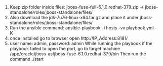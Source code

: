 1. Keep zip folder inside files: jboss-fuse-full-6.1.0.redhat-379.zip -> jboss-standalone/roles/jboss-standalone/files/
2. Also download the jdk-7u76-linux-x64.tar.gz and place it under jboss-standalone/roles/jboss-standalone/files/ 
2. Run the ansible command: ansible-playbook -i hosts -vv playbook.yml -K
3. once Installed go to browser open http://IP_Address:8181/
4. user name: admin, password: admin
While running the playbook if the playbook failed to open the port, go to target machine /app/oracle/jboss-as/jboss-fuse-6.1.0.redhat-379/bin
Then run the command ./start

